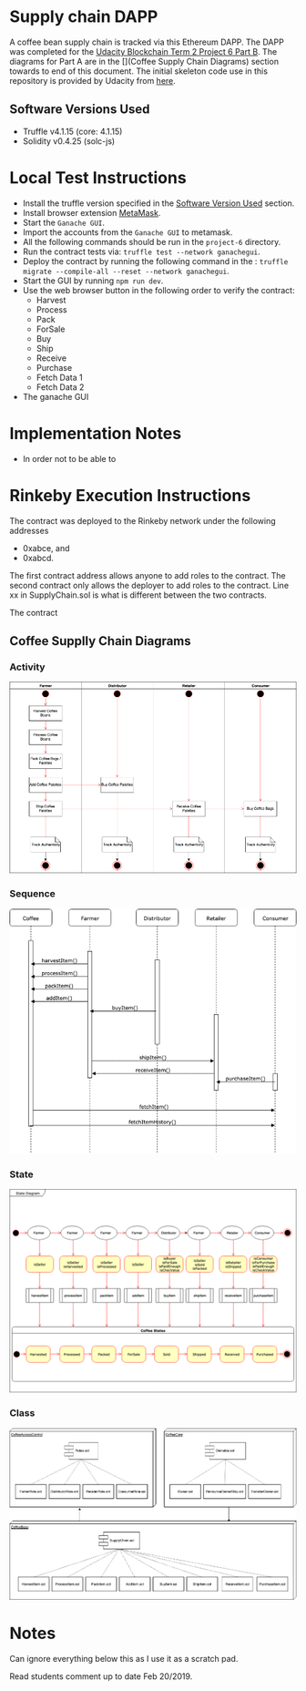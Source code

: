 # Supply chain DAPP

A coffee bean supply chain is tracked via this Ethereum DAPP.
The DAPP was completed for the
[Udacity Blockchain Term 2 Project 6 Part B](https://www.udacity.com/course/blockchain-developer-nanodegree--nd1309).
The diagrams for Part A are in the
[](Coffee Supply Chain Diagrams)
section towards to end of this document.
The initial skeleton code use in this repository is provided by Udacity from
[here](https://github.com/udacity/nd1309-Project-6b-Example-Template).

## Software Versions Used

- Truffle v4.1.15 (core: 4.1.15)
- Solidity v0.4.25 (solc-js)

# Local Test Instructions

- Install the truffle version specified in the
  [Software Version Used](#Software-Versions-Used)
  section.
- Install browser extension [MetaMask](https://metamask.io/).
- Start the `Ganache GUI`.
- Import the accounts from the `Ganache GUI` to metamask.
- All the following commands should be run in the `project-6` directory.
- Run the contract tests via: `truffle test --network ganachegui`.
- Deploy the contract by running the following command in the :
  `truffle migrate --compile-all --reset --network ganachegui`.
- Start the GUI by running `npm run dev`.
- Use the web browser button in the following order to verify the contract:
  - Harvest
  - Process
  - Pack
  - ForSale
  - Buy
  - Ship
  - Receive
  - Purchase
  - Fetch Data 1
  - Fetch Data 2
- The ganache GUI

# Implementation Notes

- In order not to be able to

# Rinkeby Execution Instructions

The contract was deployed to the Rinkeby network under the following addresses

- 0xabce, and
- 0xabcd.

The first contract address allows anyone to add roles to the contract.
The second contract only allows the deployer to add roles to the contract.
Line xx in SupplyChain.sol is what is different between the two contracts.

The contract

## Coffee Supplly Chain Diagrams

### Activity

![](images/CoffeeActivity.png)

### Sequence

![](images/CoffeeSequence.png)

### State

![](images/CoffeeState.png)

### Class

![](images/CoffeeClass.png)

# Notes

Can ignore everything below this as I use it as a scratch pad.

Read students comment up to date Feb 20/2019.
